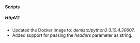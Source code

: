 
#### Scripts
##### HttpV2
- Updated the Docker image to: *demisto/python3:3.10.4.30607*.
- Added support for passing the *headers* parameter as string.